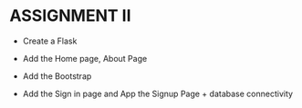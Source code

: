 # ASSIGNMENT II
- Create a Flask

- Add the Home page, About Page

- Add the Bootstrap

- Add the Sign in page and App the Signup Page + database connectivity
